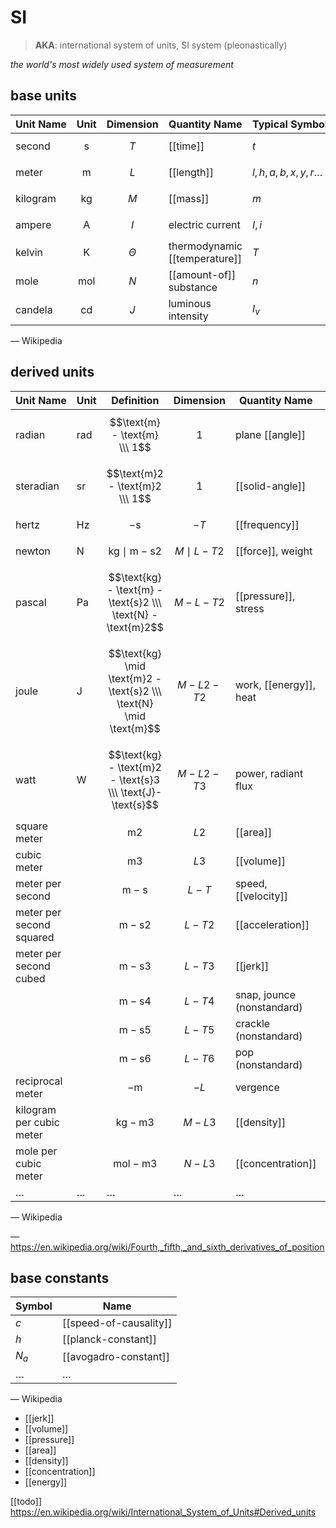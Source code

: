 # SI

> **AKA**: international system of units, SI system (pleonastically)

_the world's most widely used system of measurement_

## base units

| Unit&nbsp;Name | Unit           | Dimension  | Quantity&nbsp;Name            | Typical&nbsp;Symbols        |
| -------------- | -------------- | ---------- | ----------------------------- | --------------------------- |
| second         | $$\text{s}$$   | $$T$$      | [[time]]                      | $t$                         |
| meter          | $$\text{m}$$   | $$L$$      | [[length]]                    | $l, h, a, b, x, y, r \dots$ |
| kilogram       | $$\text{kg}$$  | $$M$$      | [[mass]]                      | $m$                         |
| ampere         | $$\text{A}$$   | $$I$$      | electric current              | $I, i$                      |
| kelvin         | $$\text{K}$$   | $$\Theta$$ | thermodynamic [[temperature]] | $T$                         |
| mole           | $$\text{mol}$$ | $$N$$      | [[amount-of]] substance       | $n$                         |
| candela        | $$\text{cd}$$  | $$J$$      | luminous intensity            | $I_v$                       |

&mdash; Wikipedia

## derived units

| Unit&nbsp;Name           | Unit         | Definition                                                          | Dimension         | Quantity&nbsp;Name         | Typical&nbsp;Symbols |
| ------------------------ | ------------ | ------------------------------------------------------------------- | ----------------- | -------------------------- | -------------------- |
| radian                   | $\text{rad}$ | $$\text{m} - \text{m} \\\ 1$$                                       | $$1$$             | plane [[angle]]            | $\theta, a \dots$    |
| steradian                | $\text{sr}$  | $$\text{m}2 - \text{m}2 \\\ 1$$                                     | $$1$$             | [[solid-angle]]            | $\theta, a \dots$    |
| hertz                    | $\text{Hz}$  | $$-\text{s}$$                                                       | $$-T$$            | [[frequency]]              | $f, \nu, \omega$     |
| newton                   | $\text{N}$   | $$\text{kg} \mid \text{m} - \text{s}2$$                             | $$M \mid L - T2$$ | [[force]], weight          | $f, F$               |
| pascal                   | $\text{Pa}$  | $$\text{kg} - \text{m} - \text{s}2 \\\ \text{N} - \text{m}2$$       | $$M - L - T2$$    | [[pressure]], stress       | $P$                  |
| joule                    | $\text{J}$   | $$\text{kg} \mid \text{m}2 - \text{s}2 \\\ \text{N} \mid \text{m}$$ | $$M - L2 - T2$$   | work, [[energy]], heat     | $E, Q$               |
| watt                     | $\text{W}$   | $$\text{kg} - \text{m}2 - \text{s}3 \\\ \text{J}-\text{s}$$         | $$M - L2 - T3$$   | power, radiant flux        | $P$                  |
| square meter             |              | $$\text{m}2$$                                                       | $$L2$$            | [[area]]                   | $A$                  |
| cubic meter              |              | $$\text{m}3$$                                                       | $$L3$$            | [[volume]]                 | $V$                  |
| meter per second         |              | $$\text{m} - \text{s}$$                                             | $$L - T$$         | speed, [[velocity]]        | $v$                  |
| meter per second squared |              | $$\text{m} - \text{s}2$$                                            | $$L - T2$$        | [[acceleration]]           | $a$                  |
| meter per second cubed   |              | $$\text{m} - \text{s}3$$                                            | $$L - T3$$        | [[jerk]]                   | $j$                  |
|                          |              | $$\text{m} - \text{s}4$$                                            | $$L - T4$$        | snap, jounce (nonstandard) | $s$                  |
|                          |              | $$\text{m} - \text{s}5$$                                            | $$L - T5$$        | crackle (nonstandard)      | $c$                  |
|                          |              | $$\text{m} - \text{s}6$$                                            | $$L - T6$$        | pop (nonstandard)          | $p$                  |
| reciprocal meter         |              | $$-\text{m}$$                                                       | $$-L$$            | vergence                   | $V, 1\text-f$        |
| kilogram per cubic meter |              | $$\text{kg} - \text{m}3$$                                           | $$M - L3$$        | [[density]]                | $\rho$               |
| mole per cubic meter     |              | $$\text{mol} - \text{m}3$$                                          | $$N - L3$$        | [[concentration]]          | $c$                  |
| $\dots$                  | $\dots$      | $\dots$                                                             | $\dots$           | $\dots$                    | $\dots$              |

&mdash; Wikipedia

&mdash; <https://en.wikipedia.org/wiki/Fourth,_fifth,_and_sixth_derivatives_of_position>

## base constants

| Symbol  | Name                   |
| ------- | ---------------------- |
| $c$     | [[speed-of-causality]] |
| $h$     | [[planck-constant]]    |
| $N_a$   | [[avogadro-constant]]  |
| $\dots$ | $\dots$                |

&mdash; Wikipedia

- [[jerk]]
- [[volume]]
- [[pressure]]
- [[area]]
- [[density]]
- [[concentration]]
- [[energy]]

[[todo]] <https://en.wikipedia.org/wiki/International_System_of_Units#Derived_units>
